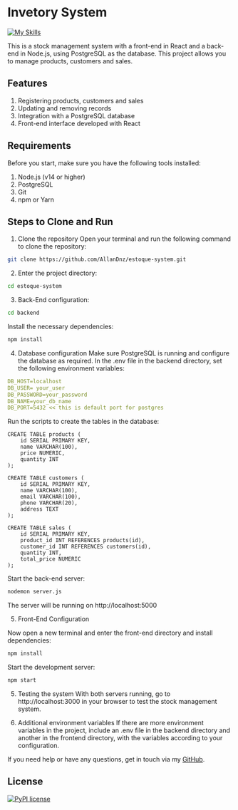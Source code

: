 # Invetory System

[![My Skills](https://skillicons.dev/icons?i=nodejs,react,postgres,git)](https://skillicons.dev)

This is a stock management system with a front-end in React and a back-end in Node.js, using PostgreSQL as the database. This project allows you to manage products, customers and sales.

## Features
1. Registering products, customers and sales
2. Updating and removing records
3. Integration with a PostgreSQL database
4. Front-end interface developed with React

## Requirements
Before you start, make sure you have the following tools installed:

1. Node.js (v14 or higher)
2. PostgreSQL
3. Git
4. npm or Yarn

## Steps to Clone and Run
1. Clone the repository
Open your terminal and run the following command to clone the repository:

```bash
git clone https://github.com/AllanDnz/estoque-system.git
```

2. Enter the project directory:

``` bash
cd estoque-system
```
3. Back-End configuration:

``` bash
cd backend
```
Install the necessary dependencies:

``` bash
npm install
```
4. Database configuration
Make sure PostgreSQL is running and configure the database as required. In the .env file in the backend directory, set the following environment variables:

```yaml 
DB_HOST=localhost
DB_USER= your_user
DB_PASSWORD=your_password
DB_NAME=your_db_name
DB_PORT=5432 << this is default port for postgres
```
Run the scripts to create the tables in the database:

```
CREATE TABLE products (
    id SERIAL PRIMARY KEY,
    name VARCHAR(100),
    price NUMERIC,
    quantity INT
);

CREATE TABLE customers (
    id SERIAL PRIMARY KEY,
    name VARCHAR(100),
    email VARCHAR(100),
    phone VARCHAR(20),
    address TEXT
);

CREATE TABLE sales (
    id SERIAL PRIMARY KEY,
    product_id INT REFERENCES products(id),
    customer_id INT REFERENCES customers(id),
    quantity INT,
    total_price NUMERIC
);

```
Start the back-end server:
```bash
nodemon server.js
```
The server will be running on http://localhost:5000

5. Front-End Configuration

Now open a new terminal and enter the front-end directory and install dependencies:

```bash
npm install
```
Start the development server:
```bash
npm start
```
5. Testing the system
With both servers running, go to http://localhost:3000 in your browser to test the stock management system.

6. Additional environment variables
If there are more environment variables in the project, include an .env file in the backend directory and another in the frontend directory, with the variables according to your configuration.

If you need help or have any questions, get in touch via my [GitHub](https://github.com/AllanDnz).

## License

[![PyPI license](https://img.shields.io/pypi/l/ansicolortags.svg)](https://pypi.python.org/pypi/ansicolortags/)
